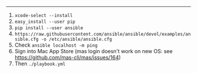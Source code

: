 --------
1. `xcode-select --install`
2. `easy_install --user pip`
3. `pip install --user ansible`
4. `https://raw.githubusercontent.com/ansible/ansible/devel/examples/ansible.cfg -o /etc/ansible/ansible.cfg`
5. Check `ansible localhost -m ping`
6. Sign into Mac App Store (mas login doesn't work on new OS: see https://github.com/mas-cli/mas/issues/164)
7. Then `./playbook.yml`